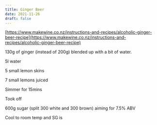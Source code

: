 ```yaml
---
title: Ginger Beer 
date: 2021-11-26
draft: false 
---
```


[https://www.makewine.co.nz/instructions-and-recipes/alcoholic-ginger-beer-recipe](https://www.makewine.co.nz/instructions-and-recipes/alcoholic-ginger-beer-recipe)

130g of ginger (instead of 200g) blended up with a bit of water.

5l water

5 small lemon skins

7 small lemons juiced

Simmer for 15mins

Took off

600g sugar (split 300 white and 300 brown) aiming for 7.5% ABV

Cool to room temp and SG is 

